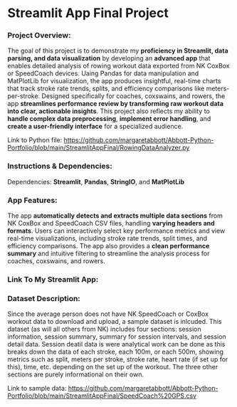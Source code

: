 # Streamlit App Final Project 
### Project Overview: 
The goal of this project is to demonstrate my **proficiency in Streamlit, data parsing, and data visualization** by developing an **advanced app** that enables detailed analysis of rowing workout data exported from NK CoxBox or SpeedCoach devices. Uaing Pandas for data manipulation and MatPlotLib for visualization, the app produces insightful, real-time charts that track stroke rate trends, splits, and efficiency comparisons like meters-per-stroke. Designed specifically for coaches, coxswains, and rowers, the app **streamlines performance review by transforming raw workout data into clear, actionable insights**. This project also reflects my ability to **handle complex data preprocessing**, **implement error handling**, and **create a user-friendly interface** for a specialized audience.

Link to Python file: https://github.com/margaretabbott/Abbott-Python-Portfolio/blob/main/StreamlitAppFinal/RowingDataAnalyzer.py  
### Instructions & Dependencies:  
Dependencies: **Streamlit**, **Pandas**, **StringIO**, and **MatPlotLib**

### App Features:
The app **automatically detects and extracts multiple data sections** from NK CoxBox and SpeedCoach CSV files, handling **varying headers and formats**. Users can interactively select key performance metrics and view real-time visualizations, including stroke rate trends, split times, and efficiency comparisons. The app also provides a **clean performance summary** and intuitive filtering to streamline the analysis process for coaches, coxswains, and rowers.
### Link To My Streamlit App: 

### Dataset Description: 
Since the average person does not have NK SpeedCoach or CoxBox workout data to download and upload, a sample dataset is inlcuded. This dataset (as will all others from NK) includes four sections: session information, session summary, summary for session intervals, and session detail data. Session deatil data is were analytical work can be done as this breaks down the data of each stroke, each 100m, or each 500m, showing metrics such as split, meters per stroke, stroke rate, heart rate (if set up for this), time, etc. depending on the set up of the workout. The three other sections are purely informational on their own. 

Link to sample data: https://github.com/margaretabbott/Abbott-Python-Portfolio/blob/main/StreamlitAppFinal/SpeedCoach%20GPS.csv
